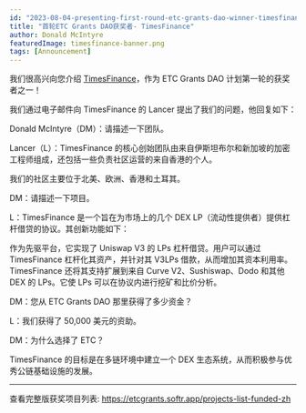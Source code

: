 ```yaml
---
id: "2023-08-04-presenting-first-round-etc-grants-dao-winner-timesfinance-cn"
title: "首轮ETC Grants DAO获奖者- TimesFinance"
author: Donald McIntyre
featuredImage: timesfinance-banner.png
tags: [Announcement]
---
```

我们很高兴向您介绍 [TimesFinance](https://etcgrants.softr.app/funded-project-details-en?recordId=rec5OBQ30NPbq30b8)，作为 ETC Grants DAO 计划第一轮的获奖者之一！

我们通过电子邮件向 TimesFinance 的 Lancer 提出了我们的问题，他回复如下：

Donald McIntyre（DM）：请描述一下团队。

Lancer（L）：TimesFinance 的核心创始团队由来自伊斯坦布尔和新加坡的加密工程师组成，还包括一些负责社区运营的来自香港的个人。

我们的社区主要位于北美、欧洲、香港和土耳其。

DM：请描述一下项目。

L：TimesFinance 是一个旨在为市场上的几个 DEX LP（流动性提供者）提供杠杆借贷的协议。其创新功能如下：

作为先驱平台，它实现了 Uniswap V3 的 LPs 杠杆借贷。用户可以通过 TimesFinance 杠杆化其资产，并针对其 V3LPs 借款，从而增加其资本利用率。TimesFinance 还将其支持扩展到来自 Curve V2、Sushiswap、Dodo 和其他 DEX 的 LPs。它使 LPs 可以在协议内进行挖矿和比价分析。

DM：您从 ETC Grants DAO 那里获得了多少资金？

L：我们获得了 50,000 美元的资助。

DM：为什么选择了 ETC？

TimesFinance 的目标是在多链环境中建立一个 DEX 生态系统，从而积极参与优秀公链基础设施的发展。

---

查看完整版获奖项目列表: https://etcgrants.softr.app/projects-list-funded-zh
